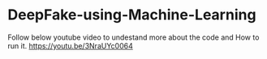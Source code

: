 # DeepFake-using-Machine-Learning

Follow below youtube video to undestand more about the code and How to run it.
https://youtu.be/3NraUYc0064
